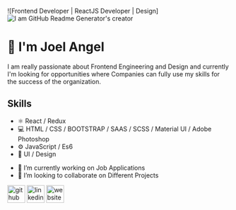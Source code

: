 ![Frontend Developer | ReactJS Developer | Design]
![I am GitHub Readme Generator's creator](https://media-exp1.licdn.com/dms/image/C4D16AQFQ3okJ5XnPew/profile-displaybackgroundimage-shrink_200_800/0/1636465683757?e=1643241600&v=beta&t=qTi881G35dLvVOp3pXfw9beYQOPeW2kTz8AepQgs7Z8)


# 👋 I'm Joel Angel
I am really passionate about Frontend Engineering and Design and currently I'm looking for opportunities where Companies can fully use my skills for the success of the organization.

## Skills
* ⚛ React / Redux
* 💻 HTML / CSS / BOOTSTRAP / SAAS / SCSS / Material UI / Adobe Photoshop 
* ⚙ JavaScript / Es6
* 🎨 UI / Design


- 🔭 I’m currently working on Job Applications 
- 👯 I’m looking to collaborate on Different Projects 


[<img src='https://cdn.jsdelivr.net/npm/simple-icons@3.0.1/icons/github.svg' alt='github' height='40'>](https://github.com/JoelAngels)  [<img src='https://cdn.jsdelivr.net/npm/simple-icons@3.0.1/icons/linkedin.svg' alt='linkedin' height='40'>](https://www.linkedin.com/in/https://www.linkedin.com/in/joel-angel-4b05141a3//)  [<img src='https://cdn.jsdelivr.net/npm/simple-icons@3.0.1/icons/icloud.svg' alt='website' height='40'>](https://joelangel.web.app)  





